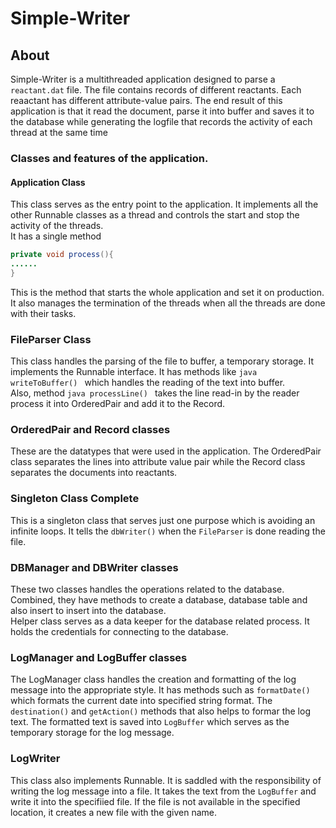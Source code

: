 # Simple-Writer

## About
Simple-Writer is a multithreaded application designed to parse a `reactant.dat` file. The file contains records of different reactants. Each reaactant has different attribute-value pairs. The end result of this application is that it read the document, parse it into buffer and saves it to the database while generating the logfile that records the activity of each thread at the same time  

### Classes and features of the application.  

#### Application Class
This class serves as the entry point to the application. It implements all the other Runnable classes as a thread and controls the start and stop the activity of the threads.  
It has a single method  

```java  
private void process(){  
......  
}  
```  
This is the method that starts the whole application and set it on production. It also manages the termination of the threads when all the threads are done with their tasks.  

### FileParser Class  
This class handles the parsing of the file to buffer, a temporary storage. It implements the Runnable interface. It has methods like ```java writeToBuffer() ``` which handles the reading of the text into buffer.  
Also, method ```java processLine() ``` takes the line read-in by the reader process it into OrderedPair and add it to the Record.  

### OrderedPair and Record classes  
These are the datatypes that were used in the application. The OrderedPair class separates the lines into attribute value pair while the  Record class separates the documents into reactants.  

### Singleton Class Complete  
This is a singleton class that serves just one purpose which is avoiding an infinite loops. It tells the `dbWriter()` when the `FileParser` is done reading the file.  

### DBManager and DBWriter classes  
These two classes handles the operations related to the database. Combined, they have methods to create a database, database table and also insert to insert into the database.  
Helper class serves as a data keeper for the database related process. It holds the credentials for connecting to the database.  

### LogManager and LogBuffer classes  
The LogManager class handles the creation and formatting of the log message into the appropriate style. It has methods such as `formatDate()` which formats the current date into specified string format. The `destination()` and `getAction()` methods that also helps to formar the log text. The formatted text is saved into `LogBuffer` which serves as the temporary storage for the log message.  

### LogWriter  
This class also implements Runnable. It is saddled with the responsibility of writing the log message into a file.
It takes the text from the `LogBuffer` and write it into the specifiied file. If the file is not available in the specified location, it creates a new file with the given name.
 